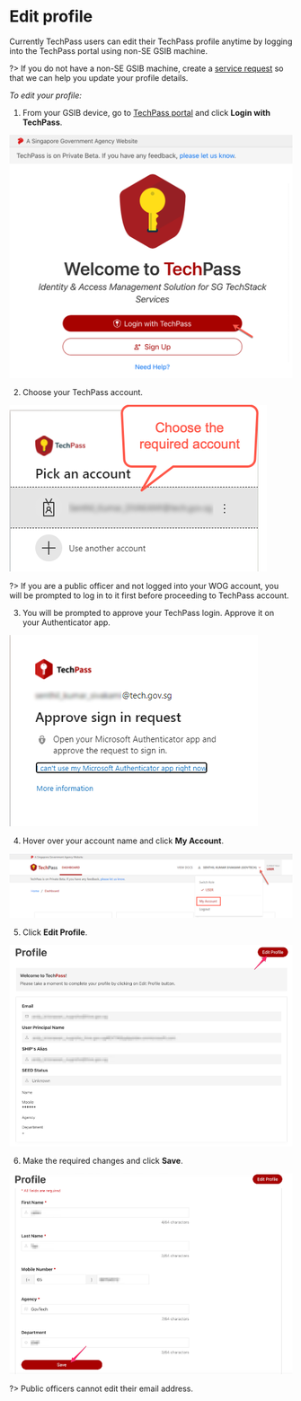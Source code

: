 # Edit profile

Currently TechPass users can edit their TechPass profile anytime by logging into the TechPass portal using non-SE GSIB machine.

?> If you do not have a non-SE GSIB machine, create a [service request](https://go.gov.sg/techpass-sr) so that we can help you update your profile details.

_To edit your profile:_

1. From your GSIB device, go to [TechPass portal](https://portal.techpass.suite.gov.sg) and click **Login with TechPass**.

<kbd>![log in](assets/images/onboarding/po-non-se/log-in-with-techpass.png ':size=90%')</kbd>

2. Choose your TechPass account.

<kbd>![choose-account](assets/images/onboarding/po-non-se/choose-account.png)</kbd>

?> If you are a public officer and not logged into your WOG account, you will be prompted to log in to it first before proceeding to TechPass account.

3. You will be prompted to approve your TechPass login. Approve it on your Authenticator app.

<kbd>![approve-signin](assets/images/onboarding/po-non-se/approve-sign-in.png)</kbd>

4. Hover over your account name and click **My Account**.

<kbd>![view-account](assets/images/onboarding/po-non-se/view-account-or-profile.png)</kbd>

5. Click **Edit Profile**.

<kbd>![edit-account](assets/images/onboarding/po-non-se/edit-profile.png)</kbd>

6. Make the required changes and click **Save**.

<kbd>![save-account](assets/images/onboarding/po-non-se/save-profile.png)</kbd>

?> Public officers cannot edit their email address.
